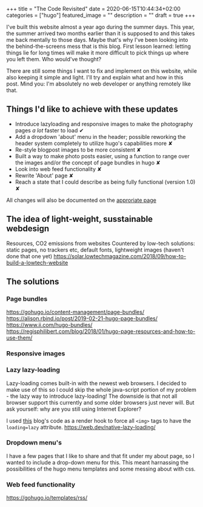 +++
title =  "The Code Revisited"
date = 2020-06-15T10:44:34+02:00
categories = ["hugo"]
featured_image = ""
description = ""
draft = true
+++

I've built this website almost a year ago during the summer days. This year, the summer arrived two months earlier than it is supposed to and this takes me back mentally to those days. Maybe that's why I've been looking into the behind-the-screens mess that is this blog. First lesson learned: letting things lie for long times will make it more difficult to pick things up where you left them. Who would've thought?

There are still some things I want to fix and implement on this website, while also keeping it simple and light. I'll try and explain what and how in this post. Mind you: I'm absolutely no web developer or anything remotely like that.

<!--more-->

## Things I'd like to achieve with these updates
* Introduce lazyloading and responsive images to make the photography pages *a lot* faster to load ✔
* Add a dropdown 'about' menu in the header; possible reworking the header system completely to utilize hugo's capabilities more ✘
* Re-style blogpost images to be more consistent ✘
* Built a way to make photo posts easier, using a function to range over the images and/or the concept of page bundles in hugo ✘
* Look into web feed functionality ✘
* Rewrite 'About' page ✘
* Reach a state that I could describe as being fully functional (version 1.0) ✘

All changes will also be documented on the [approriate page](/version)

## The idea of light-weight, susstainable webdesign
Resources, CO2 emissions from websites
Countered by low-tech solutions: static pages, no trackers etc, default fonts, lightweight images (haven't done that one yet)
https://solar.lowtechmagazine.com/2018/09/how-to-build-a-lowtech-website

## The solutions
### Page bundles
https://gohugo.io/content-management/page-bundles/
https://alison.rbind.io/post/2019-02-21-hugo-page-bundles/
https://www.ii.com/hugo-bundles/
https://regisphilibert.com/blog/2018/01/hugo-page-resources-and-how-to-use-them/

### Responsive images

### Lazy lazy-loading
Lazy-loading comes built-in with the newest web browsers. I decided to make use of this so I could skip the whole java-script portion of my problem - the lazy way to introduce lazy-loading! The downside is that not all browser support this currently and some older browsers just never will. But ask yourself: why are you still using Internet Explorer?

I used [this](https://nickmchardy.com/2020/05/adding-lazy-loading-for-images-in-hugo-static-site-generator.html) blog's code as a render hook to force all `<img>` tags to have the `loading=lazy` attribute.
https://web.dev/native-lazy-loading/

### Dropdown menu's
I have a few pages that I like to share and that fit under my about page, so I wanted to include a drop-down menu for this. This meant harnassing the possibilities of the hugo menu templates and some messing about with css.

### Web feed functionality
https://gohugo.io/templates/rss/